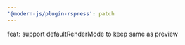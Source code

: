 ```yaml
---
'@modern-js/plugin-rspress': patch
---
```


feat: support defaultRenderMode to keep same as preview
